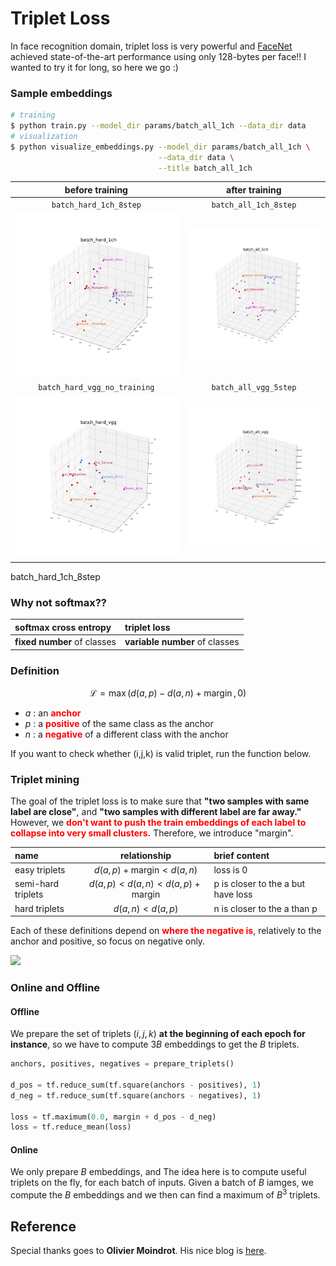 # Triplet Loss
In face recognition domain, triplet loss is very powerful and [FaceNet](https://arxiv.org/abs/1503.03832) achieved state-of-the-art performance using only 128-bytes per face!! I wanted to try it for long, so here we go :)

### Sample embeddings
```sh
# training
$ python train.py --model_dir params/batch_all_1ch --data_dir data
# visualization
$ python visualize_embeddings.py --model_dir params/batch_all_1ch \
                                 --data_dir data \
                                 --title batch_all_1ch
```

|before training|after training|
|:--:|:--:|
|`batch_hard_1ch_8step`|`batch_all_1ch_8step`|
|<img src="visualize/batch_hard_1ch_8step.png">|<img src="visualize/batch_all_1ch_8step.png">|
|`batch_hard_vgg_no_training`|`batch_all_vgg_5step`|
|<img src="visualize/batch_hard_vgg_no_training.png">|<img src="visualize/batch_all_vgg_5step.png">|

batch_hard_1ch_8step

### Why not softmax??
|softmax cross entropy|triplet loss|
|:--|:--|
|<b>fixed number</b> of classes|<b>variable number</b> of classes|

### Definition
$$\mathcal{L}=\max (d(a, p)-d(a, n)+\operatorname{margin}, 0)$$

- $a$ : an <font color="red"><b>anchor</b></font>
- $p$ : a <font color="red"><b>positive</b></font> of the same class as the anchor
- $n$ : a <font color="red"><b>negative</b></font> of a different class with the anchor

If you want to check whether (i,j,k) is valid triplet, run the function below.

### Triplet mining
The goal of the triplet loss is to make sure that <b>"two samples with same label are close"</b>, and <b>"two samples with different label are far away."</b> However, we <font color="red"><b>don't want to push the train embeddings of each label to collapse into very small clusters.</b></font> Therefore, we introduce "margin".

|name|relationship|brief content|
|:--|:--:|:--|
|easy triplets|$d(a,p) + \mathrm{margin} < d(a,n)$|loss is 0|
|semi-hard triplets|$d(a,p) < d(a,n) < d(a,p) + \mathrm{margin}$|p is closer to the a but have loss|
|hard triplets|$d(a,n) < d(a,p)$|n is closer to the a than p|

Each of these definitions depend on <font color="red"><b>where the negative is</b></font>, relatively to the anchor and positive, so focus on negative only.

<img src="https://omoindrot.github.io/assets/triplet_loss/triplets.png">

### Online and Offline
#### Offline
We prepare the set of triplets $(i, j, k)$ <b>at the beginning of each epoch for instance</b>, so we have to compute $3B$ embeddings to get the $B$ triplets.

```python
anchors, positives, negatives = prepare_triplets()

d_pos = tf.reduce_sum(tf.square(anchors - positives), 1)
d_neg = tf.reduce_sum(tf.square(anchors - negatives), 1)

loss = tf.maximum(0.0, margin + d_pos - d_neg)
loss = tf.reduce_mean(loss)
```

#### Online
We only prepare $B$ embeddings, and
The idea here is to compute useful triplets on the fly, for each batch of inputs. Given a batch of $B$ iamges, we compute the $B$ embeddings and we then can find a maximum of $B^3$ triplets.

## Reference
Special thanks goes to <b>Olivier Moindrot</b>. His nice blog is [here](https://omoindrot.github.io/triplet-loss).
